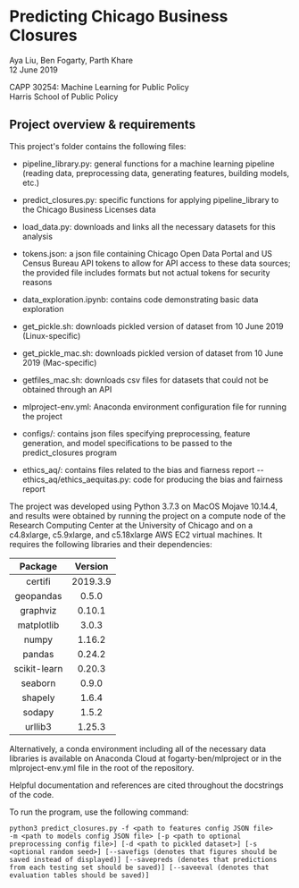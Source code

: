 # Predicting Chicago Business Closures

Aya Liu, Ben Fogarty, Parth Khare  
12 June 2019  

CAPP 30254: Machine Learning for Public Policy  
Harris School of Public Policy  

## Project overview & requirements

This project's folder contains the following files:

- pipeline_library.py: general functions for a machine learning pipeline (reading data, preprocessing data, generating features, building models, etc.)
- predict_closures.py: specific functions for applying pipeline_library to the Chicago Business Licenses data
- load_data.py: downloads and links all the necessary datasets for this analysis   

- tokens.json: a json file containing Chicago Open Data Portal and US Census Bureau API tokens
to allow for API access to these data sources; the provided file includes formats but not actual tokens for security reasons 
- data_exploration.ipynb: contains code demonstrating basic data exploration
- get_pickle.sh: downloads pickled version of dataset from 10 June 2019 (Linux-specific)
- get_pickle_mac.sh: downloads pickled version of dataset from 10 June 2019 (Mac-specific)
- getfiles_mac.sh: downloads csv files for datasets that could not be obtained through an
API
- mlproject-env.yml: Anaconda environment configuration file for running the project

- configs/: contains json files specifying preprocessing, feature generation, and model specifications to be passed to the predict_closures program

- ethics_aq/: contains files related to the bias and fiarness report
-- ethics_aq/ethics_aequitas.py: code for producing the bias and fairness report



The project was developed using Python 3.7.3 on MacOS Mojave 10.14.4, and results were obtained by running the project on a compute node of the Research Computing Center at the University of Chicago and on a c4.8xlarge, c5.9xlarge, and c5.18xlarge AWS EC2 virtual machines. It requires the following libraries and their dependencies:

| Package        | Version     |
| :------------: | :---------: |
| certifi |  2019.3.9  |
| geopandas |  0.5.0  |
| graphviz | 0.10.1 |
| matplotlib |  3.0.3  |
| numpy |  1.16.2  |
| pandas |  0.24.2  |
| scikit-learn |  0.20.3 |
| seaborn |  0.9.0  |
| shapely |  1.6.4  |
| sodapy |  1.5.2 |
| urllib3 |   1.25.3 |

Alternatively, a conda environment including all of the necessary data libraries is available on Anaconda Cloud at fogarty-ben/mlproject or in the mlproject-env.yml file in the root of the repository.

Helpful documentation and references are cited throughout the docstrings of the code.

To run the program, use the following command:
```
python3 predict_closures.py -f <path to features config JSON file>
-m <path to models config JSON file> [-p <path to optional preprocessing config file>] [-d <path to pickled dataset>] [-s <optional random seed>] [--savefigs (denotes that figures should be saved instead of displayed)] [--savepreds (denotes that predictions from each testing set should be saved)] [--saveeval (denotes that evaluation tables should be saved)]
```

